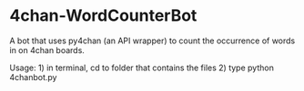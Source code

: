 # 4chan-WordCounterBot
A bot that uses py4chan (an API wrapper) to count the occurrence of words in on 4chan boards.

Usage:
	    1) in terminal, cd to folder that contains the files
		2) type python 4chanbot.py
